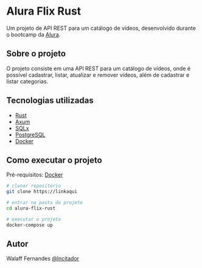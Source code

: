 # Alura Flix Rust

Um projeto de API REST para um catálogo de vídeos, desenvolvido durante o bootcamp da [Alura](https://www.alura.com.br/).

## Sobre o projeto

O projeto consiste em uma API REST para um catálogo de vídeos, onde é possível cadastrar, listar, atualizar e remover vídeos, além de cadastrar e listar categorias.

## Tecnologias utilizadas

- [Rust](https://www.rust-lang.org/)
- [Axum]()
- [SQLx]()
- [PostgreSQL]()
- [Docker]()

## Como executar o projeto

Pré-requisitos: [Docker](https://www.docker.com/)

```bash
# clonar repositório
git clone https://linkaqui

# entrar na pasta do projeto
cd alura-flix-rust

# executar o projeto
docker-compose up
```

## Autor

Walaff Fernandes [@lncitador]()